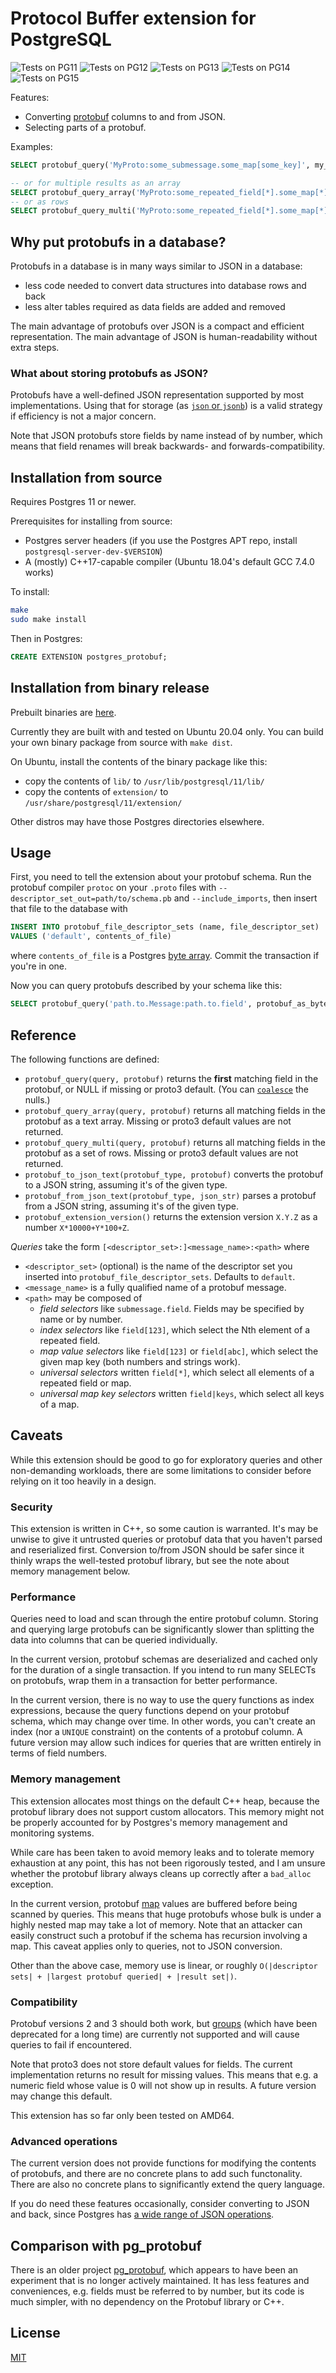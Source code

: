 # Protocol Buffer extension for PostgreSQL

![Tests on PG11](https://github.com/mpartel/postgres-protobuf/workflows/Tests%20on%20PG11/badge.svg)
![Tests on PG12](https://github.com/mpartel/postgres-protobuf/workflows/Tests%20on%20PG12/badge.svg)
![Tests on PG13](https://github.com/mpartel/postgres-protobuf/workflows/Tests%20on%20PG13/badge.svg)
![Tests on PG14](https://github.com/mpartel/postgres-protobuf/workflows/Tests%20on%20PG14/badge.svg)
![Tests on PG15](https://github.com/mpartel/postgres-protobuf/workflows/Tests%20on%20PG15/badge.svg)

Features:

- Converting [protobuf](https://developers.google.com/protocol-buffers/) columns to and from JSON.
- Selecting parts of a protobuf.

Examples:

```sql
SELECT protobuf_query('MyProto:some_submessage.some_map[some_key]', my_proto_column) FROM ...;

-- or for multiple results as an array
SELECT protobuf_query_array('MyProto:some_repeated_field[*].some_map[*].some_field', my_proto_column) FROM ...;
-- or as rows
SELECT protobuf_query_multi('MyProto:some_repeated_field[*].some_map[*].some_field', my_proto_column) FROM ...;
```

## Why put protobufs in a database?

Protobufs in a database is in many ways similar to JSON in a database:
- less code needed to convert data structures into database rows and back
- less alter tables required as data fields are added and removed

The main advantage of protobufs over JSON is a compact and efficient representation.
The main advantage of JSON is human-readability without extra steps.

### What about storing protobufs as JSON?

Protobufs have a well-defined JSON representation supported by most implementations.
Using that for storage (as [`json` or `jsonb`](https://www.postgresql.org/docs/current/datatype-json.html))
is a valid strategy if efficiency is not a major concern.

Note that JSON protobufs store fields by name instead of by number,
which means that field renames will break backwards- and forwards-compatibility.

## Installation from source

Requires Postgres 11 or newer.

Prerequisites for installing from source:

- Postgres server headers (if you use the Postgres APT repo, install `postgresql-server-dev-$VERSION`)
- A (mostly) C++17-capable compiler (Ubuntu 18.04's default GCC 7.4.0 works)

To install:

```bash
make
sudo make install
```

Then in Postgres:

```sql
CREATE EXTENSION postgres_protobuf;
```

## Installation from binary release

Prebuilt binaries are [here](https://github.com/mpartel/postgres-protobuf/releases).

Currently they are built with and tested on Ubuntu 20.04 only.
You can build your own binary package from source with `make dist`.

On Ubuntu, install the contents of the binary package like this:
- copy the contents of `lib/` to `/usr/lib/postgresql/11/lib/`
- copy the contents of `extension/` to `/usr/share/postgresql/11/extension/`

Other distros may have those Postgres directories elsewhere.

## Usage

First, you need to tell the extension about your protobuf schema.
Run the protobuf compiler `protoc` on your `.proto` files with
`--descriptor_set_out=path/to/schema.pb` and `--include_imports`,
then insert that file to the database with

```sql
INSERT INTO protobuf_file_descriptor_sets (name, file_descriptor_set)
VALUES ('default', contents_of_file)
```

where `contents_of_file` is a Postgres [byte array](https://www.postgresql.org/docs/current/datatype-binary.html).
Commit the transaction if you're in one.

Now you can query protobufs described by your schema like this:

```sql
SELECT protobuf_query('path.to.Message:path.to.field', protobuf_as_byte_array) AS result;
```

## Reference

The following functions are defined:

- `protobuf_query(query, protobuf)` returns the **first** matching field in the protobuf, or NULL if missing or proto3 default. (You can [`coalesce`](https://www.postgresql.org/docs/13/functions-conditional.html#FUNCTIONS-COALESCE-NVL-IFNULL) the nulls.)
- `protobuf_query_array(query, protobuf)` returns all matching fields in the protobuf as a text array. Missing or proto3 default values are not returned.
- `protobuf_query_multi(query, protobuf)` returns all matching fields in the protobuf as a set of rows. Missing or proto3 default values are not returned.
- `protobuf_to_json_text(protobuf_type, protobuf)` converts the protobuf to a JSON string, assuming it's of the given type.
- `protobuf_from_json_text(protobuf_type, json_str)` parses a protobuf from a JSON string, assuming it's of the given type.
- `protobuf_extension_version()` returns the extension version `X.Y.Z` as a number `X*10000+Y*100+Z`.

*Queries* take the form `[<descriptor_set>:]<message_name>:<path>`
where

- `<descriptor_set>` (optional) is the name of the descriptor set you inserted into `protobuf_file_descriptor_sets`. Defaults to `default`.
- `<message_name>` is a fully qualified name of a protobuf message.
- `<path>` may be composed of
    - *field selectors* like `submessage.field`. Fields may be specified by name or by number.
    - *index selectors* like `field[123]`, which select the Nth element of a repeated field.
    - *map value selectors* like `field[123]` or `field[abc]`, which select the given map key (both numbers and strings work).
    - *universal selectors* written `field[*]`, which select all elements of a repeated field or map.
    - *universal map key selectors* written `field|keys`, which select all keys of a map.

## Caveats

While this extension should be good to go for exploratory queries and
other non-demanding workloads, there are some limitations to consider
before relying on it too heavily in a design.

### Security

This extension is written in C++, so some caution is warranted.
It's may be unwise to give it untrusted queries or protobuf data that you haven't
parsed and reserialized first. Conversion to/from JSON should be safer since it
thinly wraps the well-tested protobuf library, but see the note about memory management below.

### Performance

Queries need to load and scan through the entire protobuf column. Storing and
querying large protobufs can be significantly slower than splitting the data into columns
that can be queried individually.

In the current version, protobuf schemas are deserialized and cached only for the duration of a single transaction.
If you intend to run many SELECTs on protobufs, wrap them in a transaction for better performance.

In the current version, there is no way to use the query functions as index expressions,
because the query functions depend on your protobuf schema, which may change over time.
In other words, you can't create an index (nor a `UNIQUE` constraint) on the contents of a protobuf column.
A future version may allow such indices for queries that are written entirely in terms of field numbers.

### Memory management

This extension allocates most things on the default C++ heap,
because the protobuf library does not support custom allocators.
This memory might not be properly accounted for by Postgres's
memory management and monitoring systems.

While care has been taken to avoid memory leaks and to tolerate memory exhaustion at any point,
this has not been rigorously tested, and I am unsure whether the protobuf library always cleans up
correctly after a `bad_alloc` exception.

In the current version, protobuf [map](https://developers.google.com/protocol-buffers/docs/proto3#maps)
values are buffered before being scanned by queries. This means that huge protobufs whose bulk is under a
highly nested map may take a lot of memory. Note that an attacker can easily construct such a
protobuf if the schema has recursion involving a map. This caveat applies only to queries,
not to JSON conversion.

Other than the above case, memory use is linear, or roughly
`O(|descriptor sets| + |largest protobuf queried| + |result set|)`.

### Compatibility

Protobuf versions 2 and 3 should both work,
but [groups](https://developers.google.com/protocol-buffers/docs/proto#groups)
(which have been deprecated for a long time)
are currently not supported and will cause queries to fail if encountered.

Note that proto3 does not store default values for fields.
The current implementation returns no result for missing values.
This means that e.g. a numeric field whose value is 0 will not show up in results.
A future version may change this default.

This extension has so far only been tested on AMD64.

### Advanced operations

The current version does not provide functions for modifying the contents of protobufs,
and there are no concrete plans to add such functonality.
There are also no concrete plans to significantly extend the query language.

If you do need these features occasionally, consider converting to JSON and back,
since Postgres has [a wide range of JSON operations](https://www.postgresql.org/docs/current/functions-json.html).

## Comparison with pg_protobuf

There is an older project [pg_protobuf](https://github.com/afiskon/pg_protobuf),
which appears to have been an experiment that is no longer actively maintained.
It has less features and conveniences, e.g. fields must be referred to by number,
but its code is much simpler, with no dependency on the Protobuf library or C++.

## License

[MIT](LICENSE.txt)
